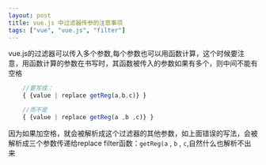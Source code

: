 ```yaml
---
layout: post
title: vue.js 中过滤器传参的注意事项
tags: ["vue", "vue.js", "filter"]
---
```


vue.js的过滤器可以传入多个参数,每个参数也可以用函数计算，这个时候要注意，用函数计算的参数在书写时，其函数被传入的参数如果有多个，则中间不能有空格

<!-- more -->
```javascript
	//要写成：
	{ {value | replace getReg(a,b,c)} }

	//而不是
	{ {value | replace getReg(a ,b ,c)} }
```

因为如果加空格，就会被解析成这个过滤器的其他参数，如上面错误的写法，会被解析成三个参数传递给replace filter函数：`getReg(a` , `b` , `c`,自然什么也解析不出来